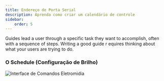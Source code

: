 ```yaml
---
title: Endereço de Porta Serial
description: Aprenda como criar um calendário de controle
sidebar:
    order: 5
---
```


Guides lead a user through a specific task they want to accomplish, often with a sequence of steps.
Writing a good guide r equires thinking about what your users are trying to do.

### O Schedule (Configuração de Brilho)

![Interface de Comandos Eletromidia](/../src/public/images/schedule.jpeg "Interface de Comandos Eletromidia")



 
 